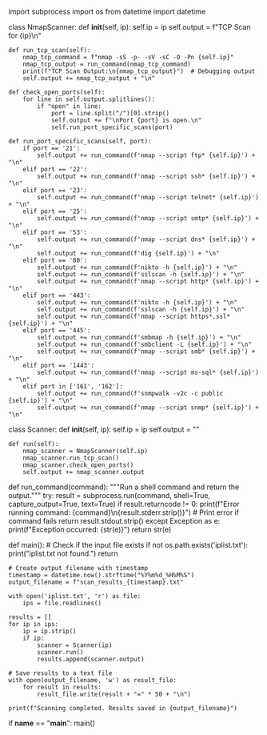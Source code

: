 import subprocess
import os
from datetime import datetime

class NmapScanner:
    def __init__(self, ip):
        self.ip = ip
        self.output = f"TCP Scan for {ip}\n"

    def run_tcp_scan(self):
        nmap_tcp_command = f"nmap -sS -p- -sV -sC -O -Pn {self.ip}"
        nmap_tcp_output = run_command(nmap_tcp_command)
        print(f"TCP Scan Output:\n{nmap_tcp_output}")  # Debugging output
        self.output += nmap_tcp_output + "\n"

    def check_open_ports(self):
        for line in self.output.splitlines():
            if "open" in line:
                port = line.split("/")[0].strip()
                self.output += f"\nPort {port} is open.\n"
                self.run_port_specific_scans(port)

    def run_port_specific_scans(self, port):
        if port == '21':
            self.output += run_command(f'nmap --script ftp* {self.ip}') + "\n"
        elif port == '22':
            self.output += run_command(f'nmap --script ssh* {self.ip}') + "\n"
        elif port == '23':
            self.output += run_command(f'nmap --script telnet* {self.ip}') + "\n"
        elif port == '25':
            self.output += run_command(f'nmap --script smtp* {self.ip}') + "\n"
        elif port == '53':
            self.output += run_command(f'nmap --script dns* {self.ip}') + "\n"
            self.output += run_command(f'dig {self.ip}') + "\n"
        elif port == '80':
            self.output += run_command(f'nikto -h {self.ip}') + "\n"
            self.output += run_command(f'sslscan -h {self.ip}') + "\n"
            self.output += run_command(f'nmap --script http* {self.ip}') + "\n"
        elif port == '443':
            self.output += run_command(f'nikto -h {self.ip}') + "\n"
            self.output += run_command(f'sslscan -h {self.ip}') + "\n"
            self.output += run_command(f'nmap --script https*,ssl* {self.ip}') + "\n"
        elif port == '445':
            self.output += run_command(f'smbmap -h {self.ip}') + "\n"
            self.output += run_command(f'smbclient -L {self.ip}') + "\n"
            self.output += run_command(f'nmap --script smb* {self.ip}') + "\n"
        elif port == '1443':
            self.output += run_command(f'nmap --script ms-sql* {self.ip}') + "\n"
        elif port in ['161', '162']:
            self.output += run_command(f'snmpwalk -v2c -c public {self.ip}') + "\n"
            self.output += run_command(f'nmap --script snmp* {self.ip}') + "\n"

class Scanner:
    def __init__(self, ip):
        self.ip = ip
        self.output = ""

    def run(self):
        nmap_scanner = NmapScanner(self.ip)
        nmap_scanner.run_tcp_scan()
        nmap_scanner.check_open_ports()
        self.output += nmap_scanner.output

def run_command(command):
    """Run a shell command and return the output."""
    try:
        result = subprocess.run(command, shell=True, capture_output=True, text=True)
        if result.returncode != 0:
            print(f"Error running command: {command}\n{result.stderr.strip()}")  # Print error if command fails
        return result.stdout.strip()
    except Exception as e:
        print(f"Exception occurred: {str(e)}")
        return str(e)

def main():
    # Check if the input file exists
    if not os.path.exists('iplist.txt'):
        print("iplist.txt not found.")
        return

    # Create output filename with timestamp
    timestamp = datetime.now().strftime("%Y%m%d_%H%M%S")
    output_filename = f"scan_results_{timestamp}.txt"

    with open('iplist.txt', 'r') as file:
        ips = file.readlines()

    results = []
    for ip in ips:
        ip = ip.strip()
        if ip:
            scanner = Scanner(ip)
            scanner.run()
            results.append(scanner.output)

    # Save results to a text file
    with open(output_filename, 'w') as result_file:
        for result in results:
            result_file.write(result + "=" * 50 + "\n")

    print(f"Scanning completed. Results saved in {output_filename}")

if __name__ == "__main__":
    main()
